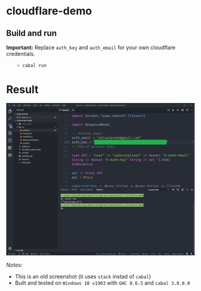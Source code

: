 # cloudflare-demo

## Build and run

**Important:** Replace `auth_key` and `auth_email` for your own cloudflare credentials.

```bash
    > cabal run
```

# Result

![Screenshot](screens/result.png)

*Notes:* 
 - This is an old screenshot (it uses `stack` instad of `cabal`)
 - Built and tested on `Windows 10 v1903` with `GHC 8.6.5` and `cabal 3.0.0.0`